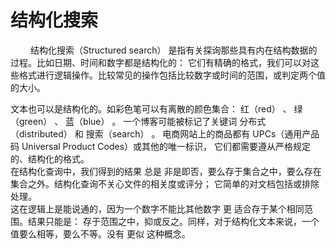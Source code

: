 # 结构化搜索      
 &emsp;&emsp;  结构化搜索（Structured search） 是指有关探询那些具有内在结构数据的过程。比如日期、时间和数字都是结构化的：
 它们有精确的格式，我们可以对这些格式进行逻辑操作。比较常见的操作包括比较数字或时间的范围，或判定两个值的大小。       

 文本也可以是结构化的。如彩色笔可以有离散的颜色集合： 红（red） 、 绿（green） 、 蓝（blue） 。
 一个博客可能被标记了关键词 分布式（distributed） 和 搜索（search） 。
 电商网站上的商品都有 UPCs（通用产品码 Universal Product Codes）或其他的唯一标识，
 它们都需要遵从严格规定的、结构化的格式。     
 在结构化查询中，我们得到的结果 总是 非是即否，要么存于集合之中，要么存在集合之外。结构化查询不关心文件的相关度或评分；
 它简单的对文档包括或排除处理。    
这在逻辑上是能说通的，因为一个数字不能比其他数字 更 适合存于某个相同范围。结果只能是：
存于范围之中，抑或反之。同样，对于结构化文本来说，一个值要么相等，要么不等。没有 更似 这种概念。      

